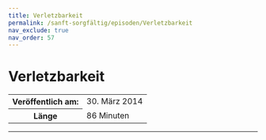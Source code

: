 ```yaml
---
title: Verletzbarkeit
permalink: /sanft-sorgfältig/episoden/Verletzbarkeit
nav_exclude: true
nav_order: 57
---
```


# Verletzbarkeit
<table class="resp-table dcf-table dcf-table-responsive dcf-table-bordered dcf-table-striped dcf-w-100%">
                    <tbody>
                        <tr>
                            <th scope="row">Veröffentlich am:</th>
                            <td data-label="Veröffentlich am:">30. März 2014</td>
                        </tr>
                        <tr>
                            <th scope="row">Länge </th>
                            <td data-label="Länge ">86 Minuten</td>
                        </tr></tbody>
                </table>

***


